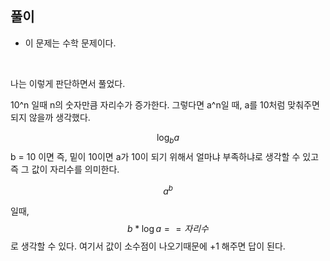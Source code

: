 ## 풀이

- 이 문제는 수학 문제이다. 
<br>

나는 이렇게 판단하면서 풀었다. 

10^n 일때 n의 숫자만큼 자리수가 증가한다. 
그렇다면 a^n일 때, a를 10처럼 맞춰주면 되지 않을까 생각했다. 

$$\log_b a$$ 
b = 10 이면 즉, 밑이 10이면 a가 10이 되기 위해서 얼마냐 부족하냐로 생각할 수 있고 
즉 그 값이 자리수를 의미한다. 

$$a^b$$

일때, $$ b * \log a== 자리수 $$ 
로 생각할 수 있다. 여기서 값이 소수점이 나오기때문에 +1 해주면 답이 된다. 



